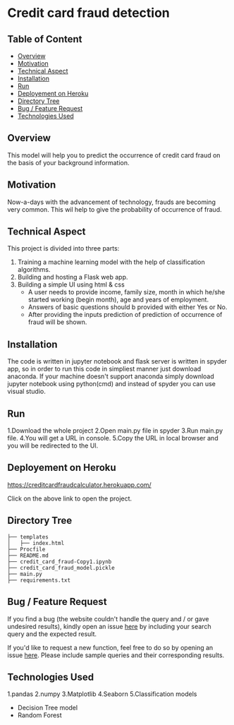 # Credit card fraud detection

## Table of Content
  * [Overview](#overview)
  * [Motivation](#motivation)
  * [Technical Aspect](#technical-aspect)
  * [Installation](#installation)
  * [Run](#run)
  * [Deployement on Heroku](#deployement-on-heroku)
  * [Directory Tree](#directory-tree)
  * [Bug / Feature Request](#bug---feature-request)
  * [Technologies Used](#technologies-used)

## Overview
This model will help you to predict the occurrence of credit card fraud on the basis of your background information.

## Motivation
Now-a-days with the advancement of technology, frauds are becoming very common. This wil help to give the probability of occurrence of fraud.

## Technical Aspect
This project is divided into three parts:
1. Training a machine learning model with the help of classification algorithms. 
2. Building and hosting a Flask web app.
3. Building a simple UI using html & css
    - A user needs to provide income, family size, month in which he/she started working (begin month), age and years of employment. 
    - Answers of basic questions should b provided with either Yes or No.
    - After providing the inputs prediction of prediction of occurrence of fraud will be shown.

## Installation
The code is written in jupyter notebook and flask server is written in spyder app, so in order to run this code in simpliest manner just download anaconda. 
If your machine doesn't support anaconda simply download jupyter notebook using python(cmd) and instead of spyder you can use visual studio.

## Run
1.Download the whole project 
2.Open main.py file in spyder 
3.Run main.py file.
4.You will get a URL in console.
5.Copy the URL in local browser and you will be redirected to the UI. 

## Deployement on Heroku
https://creditcardfraudcalculator.herokuapp.com/

Click on the above link to open the project.


## Directory Tree 
```
├── templates
│   ├── index.html
├── Procfile
├── README.md
├── credit_card_fraud-Copy1.ipynb
├── credit_card_fraud_model.pickle
├── main.py
├── requirements.txt

```

## Bug / Feature Request
If you find a bug (the website couldn't handle the query and / or gave undesired results), kindly open an issue [here](https://github.com/rsp25/Credit-card-Fraud-Detection/issues/new) by including your search query and the expected result.

If you'd like to request a new function, feel free to do so by opening an issue [here](https://github.com/rsp25/Credit-card-Fraud-Detection/issues/new). Please include sample queries and their corresponding results.

## Technologies Used

1.pandas 
2.numpy
3.Matplotlib
4.Seaborn
5.Classification models
  - Decision Tree model
  - Random Forest
